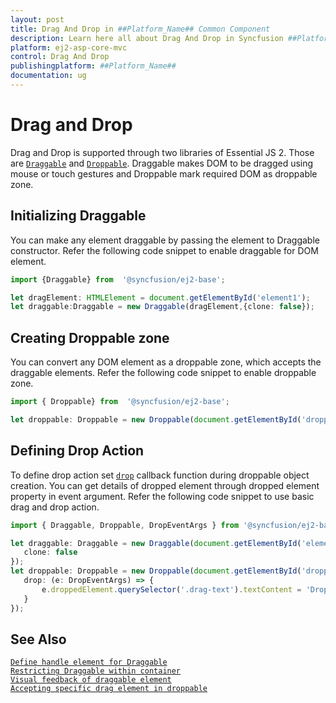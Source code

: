 ```yaml
---
layout: post
title: Drag And Drop in ##Platform_Name## Common Component
description: Learn here all about Drag And Drop in Syncfusion ##Platform_Name## Common component of Syncfusion Essential JS 2 and more.
platform: ej2-asp-core-mvc
control: Drag And Drop
publishingplatform: ##Platform_Name##
documentation: ug
---
```


# Drag and Drop

Drag and Drop is supported through two libraries of Essential JS 2. Those are [`Draggable`](https://ej2.syncfusion.com/documentation/api/base/draggable/) and [`Droppable`](https://ej2.syncfusion.com/documentation/api/base/droppable/). Draggable makes DOM to be dragged using mouse or touch gestures and Droppable mark required DOM as droppable zone.

## Initializing Draggable

You can make any element draggable by passing the element to Draggable constructor. Refer the following code snippet to enable draggable for DOM element.

 ```typescript
 import {Draggable} from  '@syncfusion/ej2-base';

 let dragElement: HTMLElement = document.getElementById('element1');
 let draggable:Draggable = new Draggable(dragElement,{clone: false});
 ```

## Creating Droppable zone

You can convert any DOM element as a droppable zone, which accepts the draggable elements. Refer the following code snippet to enable droppable zone.

 ```typescript
 import { Droppable} from  '@syncfusion/ej2-base';

 let droppable: Droppable = new Droppable(document.getElementById('droppable'));
 ```

## Defining Drop Action

To define drop action set [`drop`](https://ej2.syncfusion.com/documentation/api/base/droppable/#drop) callback function during droppable object creation. You can get details of dropped element through dropped element property in event argument. Refer the following code snippet to use basic drag and drop action.

 ```typescript
 import { Draggable, Droppable, DropEventArgs } from '@syncfusion/ej2-base';

let draggable: Draggable = new Draggable(document.getElementById('element1'), {
    clone: false
});
let droppable: Droppable = new Droppable(document.getElementById('droppable'), {
    drop: (e: DropEventArgs) => {
        e.droppedElement.querySelector('.drag-text').textContent = 'Dropped';
    }
});
 ```

## See Also

[`Define handle element for Draggable`](https://ej2.syncfusion.com/documentation/api/base/draggable/#handle)<br/>
[`Restricting Draggable within container`](https://ej2.syncfusion.com/documentation/api/base/draggable/#dragarea)<br>
[`Visual feedback of draggable element`](https://ej2.syncfusion.com/documentation/api/base/draggable/#clone)<br>
[`Accepting specific drag element in droppable`](https://ej2.syncfusion.com/documentation/api/base/droppable/#accept)
